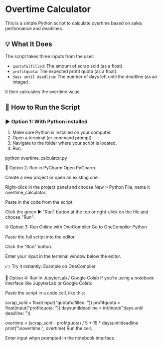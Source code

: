 # Overtime Calculator

This is a simple Python script to calculate overtime based on sales performance and deadlines.

## 💡 What It Does

The script takes three inputs from the user:

- `quotafulfilled`: The amount of scrap sold (as a float).
- `profitquota`: The expected profit quota (as a float).
- `days until deadline`: The number of days left until the deadline (as an integer).

It then calculates the overtime value



## 🚀 How to Run the Script

### ▶️ Option 1: With Python installed

1. Make sure Python is installed on your computer.
2. Open a terminal (or command prompt).
3. Navigate to the folder where your script is located.
4. Run:

python overtime_calculator.py



🧠 Option 2: Run in PyCharm
Open PyCharm.

Create a new project or open an existing one.

Right-click in the project panel and choose New > Python File, name it overtime_calculator.

Paste in the code from the script.

Click the green ▶️ "Run" button at the top or right-click on the file and choose "Run".



🌐 Option 3: Run Online with OneCompiler
Go to OneCompiler Python

Paste the full script into the editor.

Click the "Run" button.

Enter your input in the terminal window below the editor.

👉 Try it instantly: Example on OneCompiler



📓 Option 4: Run in JupyterLab / Google Colab
If you're using a notebook interface like JupyterLab or Google Colab:

Paste the script in a code cell, like this:

scrap_sold = float(input("quotafulfilled: "))
profitquota = float(input("profitquota: "))
daysuntildeadline = int(input("days until deadline: "))

overtime = (scrap_sold - profitquota) / 5 + 15 * daysuntildeadline
print("\novertime:", overtime)
Run the cell.

Enter input when prompted in the notebook interface.
